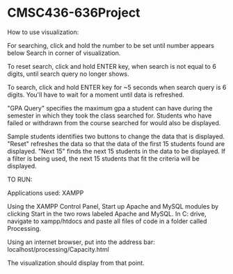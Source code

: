 # CMSC436-636Project

How to use visualization:

For searching, click and hold the number to be set until number appears below Search in corner of visualization.

To reset search, click and hold ENTER key, when search is not equal to 6 digits, until search query no longer shows.

To search, click and hold ENTER key for ~5 seconds when search query is 6 digits. You'll have to wait for a moment until data is refreshed.

"GPA Query" specifies the maximum gpa a student can have during the semester in which they took the class searched for. Students who have failed or withdrawn from the course searched for would also be displayed. 

Sample students identifies two buttons to change the data that is displayed. 
"Reset" refreshes the data so that the data of the first 15 students found are displayed.
"Next 15" finds the next 15 students in the data to be displayed. If a filter is being used, the next 15 students that fit the criteria will be displayed. 


TO RUN:

Applications used: XAMPP

Using the XAMPP Control Panel, Start up Apache and MySQL modules by clicking Start in the two rows labeled Apache and MySQL.
In C: drive, navigate to xampp/htdocs and paste all files of code in a folder called Processing. 

Using an internet browser, put into the address bar: localhost/processing/Capacity.html

The visualization should display from that point. 
